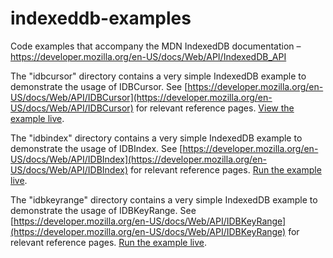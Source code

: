 # indexeddb-examples
Code examples that accompany the MDN IndexedDB documentation – https://developer.mozilla.org/en-US/docs/Web/API/IndexedDB_API

The "idbcursor" directory contains a very simple IndexedDB example to demonstrate the usage of IDBCursor. See [https://developer.mozilla.org/en-US/docs/Web/API/IDBCursor](https://developer.mozilla.org/en-US/docs/Web/API/IDBCursor) for relevant reference pages. [View the example live](http://mdn.github.io/dom-examples/indexeddb-examples/idbcursor/).

The "idbindex" directory contains a very simple IndexedDB example to demonstrate the usage of IDBIndex. See [https://developer.mozilla.org/en-US/docs/Web/API/IDBIndex](https://developer.mozilla.org/en-US/docs/Web/API/IDBIndex) for relevant reference pages. [Run the example live](http://mdn.github.io/dom-examples/indexeddb-examples/idbindex/).

The "idbkeyrange" directory contains a very simple IndexedDB example to demonstrate the usage of IDBKeyRange. See [https://developer.mozilla.org/en-US/docs/Web/API/IDBKeyRange](https://developer.mozilla.org/en-US/docs/Web/API/IDBKeyRange) for relevant reference pages. [Run the example live](http://mdn.github.io/dom-examples/indexeddb-examples/idbkeyrange/).
